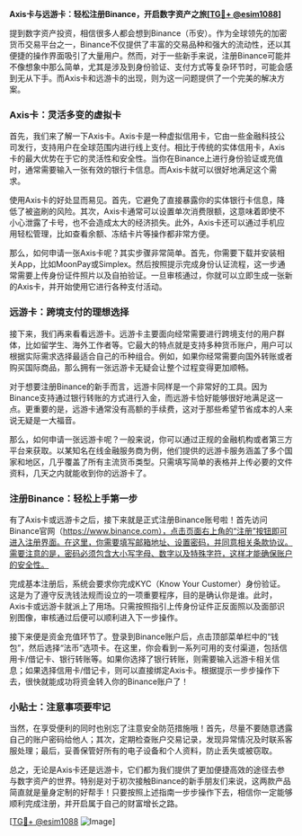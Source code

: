 **Axis卡与远游卡：轻松注册Binance，开启数字资产之旅[[TG💪+ @esim1088](https://t.me/s/esim1088)]**

提到数字资产投资，相信很多人都会想到Binance（币安）。作为全球领先的加密货币交易平台之一，Binance不仅提供了丰富的交易品种和强大的流动性，还以其便捷的操作界面吸引了大量用户。然而，对于一些新手来说，注册Binance可能并不像想象中那么简单，尤其是涉及到身份验证、支付方式等复杂环节时，可能会感到无从下手。而Axis卡和远游卡的出现，则为这一问题提供了一个完美的解决方案。

### Axis卡：灵活多变的虚拟卡

首先，我们来了解一下Axis卡。Axis卡是一种虚拟信用卡，它由一些金融科技公司发行，支持用户在全球范围内进行线上支付。相比于传统的实体信用卡，Axis卡的最大优势在于它的灵活性和安全性。当你在Binance上进行身份验证或充值时，通常需要输入一张有效的银行卡信息。而Axis卡就可以很好地满足这个需求。

使用Axis卡的好处显而易见。首先，它避免了直接暴露你的实体银行卡信息，降低了被盗刷的风险。其次，Axis卡通常可以设置单次消费限额，这意味着即使不小心泄露了卡号，也不会造成太大的经济损失。此外，Axis卡还可以通过手机应用轻松管理，比如查看余额、冻结卡片等操作都非常方便。

那么，如何申请一张Axis卡呢？其实步骤非常简单。首先，你需要下载并安装相关App，比如MoonPay或Simplex。然后按照提示完成身份认证流程，这一步通常需要上传身份证件照片以及自拍验证。一旦审核通过，你就可以立即生成一张新的Axis卡，并开始使用它进行各种支付活动。

### 远游卡：跨境支付的理想选择

接下来，我们再来看看远游卡。远游卡主要面向经常需要进行跨境支付的用户群体，比如留学生、海外工作者等。它最大的特点就是支持多种货币账户，用户可以根据实际需求选择最适合自己的币种组合。例如，如果你经常需要向国外转账或者购买国际商品，那么拥有一张远游卡无疑会让整个过程变得更加顺畅。

对于想要注册Binance的新手而言，远游卡同样是一个非常好的工具。因为Binance支持通过银行转账的方式进行入金，而远游卡恰好能够很好地满足这一点。更重要的是，远游卡通常没有高额的手续费，这对于那些希望节省成本的人来说无疑是一大福音。

那么，如何申请一张远游卡呢？一般来说，你可以通过正规的金融机构或者第三方平台来获取。以某知名在线金融服务商为例，他们提供的远游卡服务涵盖了多个国家和地区，几乎覆盖了所有主流货币类型。只需填写简单的表格并上传必要的文件资料，几天之内就能收到你的远游卡了。

### 注册Binance：轻松上手第一步

有了Axis卡或远游卡之后，接下来就是正式注册Binance账号啦！首先访问Binance官网（https://www.binance.com），点击页面右上角的“注册”按钮即可进入注册界面。在这里，你需要填写邮箱地址、设置密码，并同意相关条款协议。需要注意的是，密码必须包含大小写字母、数字以及特殊字符，这样才能确保账户的安全性。

完成基本注册后，系统会要求你完成KYC（Know Your Customer）身份验证。这是为了遵守反洗钱法规而设立的一项重要程序，目的是确认你是谁。此时，Axis卡或远游卡就派上了用场。只需按照指引上传身份证件正反面照以及面部识别图像，审核通过后便可以顺利进入下一步操作。

接下来便是资金充值环节了。登录到Binance账户后，点击顶部菜单栏中的“钱包”，然后选择“法币”选项卡。在这里，你会看到一系列可用的支付渠道，包括信用卡/借记卡、银行转账等。如果你选择了银行转账，则需要输入远游卡相关信息；如果选择信用卡/借记卡，则可以直接绑定Axis卡。根据提示一步步操作下去，很快就能成功将资金转入你的Binance账户了！

### 小贴士：注意事项要牢记

当然，在享受便利的同时也别忘了注意安全防范措施哦！首先，尽量不要随意透露自己的账户密码给他人；其次，定期检查账户交易记录，发现异常情况及时联系客服处理；最后，妥善保管好所有的电子设备和个人资料，防止丢失或被窃取。

总之，无论是Axis卡还是远游卡，它们都为我们提供了更加便捷高效的途径去参与数字资产的世界。特别是对于初次接触Binance的新手朋友们来说，这两款产品简直就是量身定制的好帮手！只要按照上述指南一步步操作下去，相信你一定能够顺利完成注册，并开启属于自己的财富增长之路。

[[TG💪+ @esim1088](https://t.me/s/esim1088) ![Image](https://i.postimg.cc/4NQfJmqS/Snipaste-2025-05-13-00-14-12.png)]